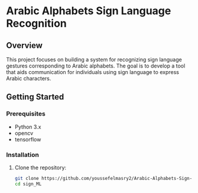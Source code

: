# Arabic Alphabets Sign Language Recognition

## Overview

This project focuses on building a system for recognizing sign language gestures corresponding to Arabic alphabets. The goal is to develop a tool that aids communication for individuals using sign language to express Arabic characters.



## Getting Started

### Prerequisites

- Python 3.x
- opencv
- tensorflow 

### Installation

1. Clone the repository:

   ```bash
   git clone https://github.com/youssefelmasry2/Arabic-Alphabets-Sign-Language-ML
   cd sign_ML
